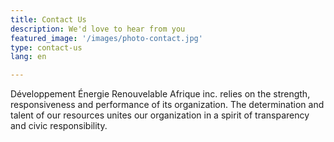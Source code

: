 ```yaml
---
title: Contact Us
description: We'd love to hear from you
featured_image: '/images/photo-contact.jpg'
type: contact-us
lang: en

---
```

Développement Énergie Renouvelable Afrique inc. relies on the strength, responsiveness and performance of its organization. The determination and talent of our resources unites our organization in a spirit of transparency and civic responsibility.
